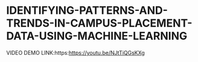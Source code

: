 # IDENTIFYING-PATTERNS-AND-TRENDS-IN-CAMPUS-PLACEMENT-DATA-USING-MACHINE-LEARNING
VIDEO DEMO LINK:https:https://youtu.be/NJtTiQGsKXg
